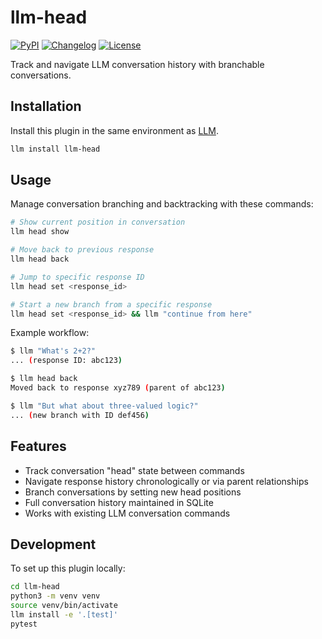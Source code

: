 # llm-head

[![PyPI](https://img.shields.io/pypi/v/llm-head.svg)](https://pypi.org/project/llm-head/)
[![Changelog](https://img.shields.io/github/v/release/fergusfettes/llm-head?include_prereleases&label=changelog)](https://github.com/fergusfettes/llm-head/releases)
[![License](https://img.shields.io/badge/license-Apache%202.0-blue.svg)](https://github.com/fergusfettes/llm-head/blob/main/LICENSE)

Track and navigate LLM conversation history with branchable conversations.

## Installation

Install this plugin in the same environment as [LLM](https://llm.datasette.io/).
```bash
llm install llm-head
```

## Usage

Manage conversation branching and backtracking with these commands:

```bash
# Show current position in conversation
llm head show

# Move back to previous response
llm head back

# Jump to specific response ID
llm head set <response_id>

# Start a new branch from a specific response
llm head set <response_id> && llm "continue from here"
```

Example workflow:
```bash
$ llm "What's 2+2?"
... (response ID: abc123)

$ llm head back
Moved back to response xyz789 (parent of abc123)

$ llm "But what about three-valued logic?"
... (new branch with ID def456)
```

## Features

- Track conversation "head" state between commands
- Navigate response history chronologically or via parent relationships
- Branch conversations by setting new head positions
- Full conversation history maintained in SQLite
- Works with existing LLM conversation commands

## Development

To set up this plugin locally:
```bash
cd llm-head
python3 -m venv venv
source venv/bin/activate
llm install -e '.[test]'
pytest
```
